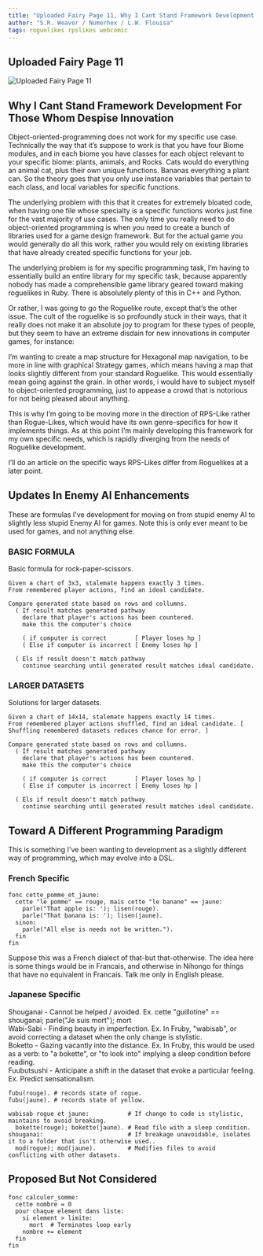 ```yaml
---
title: "Uploaded Fairy Page 11, Why I Cant Stand Framework Development For Those Whom Despise Innovation"
author: "S.R. Weaver / Numerhex / L.W. Flouisa"
tags: roguelikes rpslikes webcomic
---
```

## Uploaded Fairy Page 11
![Uploaded Fairy Page 11]()

## Why I Cant Stand Framework Development For Those Whom Despise Innovation
Object-oriented-programming does not work for my specific use case. Technically the way that it’s suppose to work is that you have four Biome modules, and in each biome you have classes for each object relevant to your specific biome: plants, animals, and Rocks. Cats would do everything an animal cat, plus their own unique functions. Bananas everything a plant can. So the theory goes that you only use instance variables that pertain to each class, and local variables for specific functions.

The underlying problem with this that it creates for extremely bloated code, when having one file whose specialty is a specific functions works just fine for the vast majority of use cases. The only time you really need to do object-oriented programming is when you need to create a bunch of libraries used for a game design framework. But for the actual game you would generally do all this work, rather you would rely on existing libraries that have already created specific functions for your job.

The underlying problem is for my specific programming task, I’m having to essentially build an entire library for my specific task, because apparently nobody has made a comprehensible game library geared toward making roguelikes in Ruby. There is absolutely plenty of this in C++ and Python. 

Or rather, I was going to go the Roguelike route, except that’s the other issue. The cult of the roguelike is so profoundly stuck in their ways, that it really does not make it an absolute joy to program for these types of people, but they seem to have an extreme disdain for new innovations in computer games, for instance:

I’m wanting to create a map structure for Hexagonal map navigation, to be more in line with graphical Strategy games, which means having a map that looks slightly different from your standard Roguelike. This would essentially mean going against the grain. In other words, i would have to subject myself to object-oriented programming, just to appease a crowd that is notorious for not being pleased about anything.


This is why I’m going to be moving more in the direction of RPS-Like rather than Rogue-Likes, which would have its own genre-specifics for how it implements things. As at this point I’m mainly developing this framework for my own specific needs, which is rapidly diverging from the needs of Roguelike development.

I’ll do an article on the specific ways RPS-Likes differ from Roguelikes at a later point.

## Updates In Enemy AI Enhancements
These are formulas I've development for moving on from stupid enemy AI to slightly less stupid Enemy AI for games. Note this is only ever meant to be used for games, and not anything else.

### BASIC FORMULA
Basic formula for rock-paper-scissors.
~~~
Given a chart of 3x3, stalemate happens exactly 3 times.
From remembered player actions, find an ideal candidate.

Compare generated state based on rows and collumns.
  ( If result matches generated pathway
    declare that player's actions has been countered.
    make this the computer's choice

    ( if computer is correct        [ Player loses hp ]
    ( Else if computer is incorrect [ Enemy loses hp ]

  ( Els if result doesn't match pathway
    continue searching until generated result matches ideal candidate.
~~~

### LARGER DATASETS
Solutions for larger datasets.
~~~
Given a chart of 14x14, stalemate happens exactly 14 times.
From remembered player actions shuffled, find an ideal candidate. [ Shuffling remembered datasets reduces chance for error. ]

Compare generated state based on rows and collumns.
  ( If result matches generated pathway
    declare that player's actions has been countered.
    make this the computer's choice

    ( if computer is correct        [ Player loses hp ]
    ( Else if computer is incorrect [ Enemy loses hp ]

  ( Els if result doesn't match pathway
    continue searching until generated result matches ideal candidate.
~~~

## Toward A Different Programming Paradigm
This is something I've been wanting to development as a slightly different way of programming, which may evolve into a DSL.

### French Specific
~~~
fonc cette_pomme_et_jaune:
  cette "le pomme" == rouge, mais cette "le banane" == jaune:
    parle("That apple is: '); lisen(rouge).
    parle("That banana is: '); lisen(jaune).
  sinon:
    parle("All else is needs not be written.").
  fin
fin
~~~

Suppose this was a French dialect of that-but that-otherwise. The idea here is some things would be in Francais, and otherwise in Nihongo for things that have no equivalent in Francais. Talk me only in English please.

### Japanese Specific
Shouganai   - Cannot be helped / avoided.        Ex. cette "guillotine" == shouganai; parle("Je suis mort"); mort<br />
Wabi-Sabi   - Finding beauty in imperfection.    Ex. In Fruby, "wabisab", or avoid correcting a dataset when the only change is stylistic.<br />
Boketto     - Gazing vacantly into the distance. Ex. In Fruby, this would be used as a verb: to "a bokette", or "to look into" implying a sleep condition before reading.<br />
Fuubutsushi - Anticipate a shift in the dataset that evoke a particular feeling. Ex. Predict sensationalism.<br />

~~~
fubu(rouge). # records state of rogue.
fubu(jaune). # records state of yellow.

wabisab rogue et jaune:           # If change to code is stylistic, maintains to avoid breaking.
  bokette(rouge); bokette(jaune). # Read file with a sleep condition.
shouganai:                        # If breakage unavoidable, isolates it to a folder that isn't otherwise used..
  mod(rogue); mod(jaune).         # Modifies files to avoid conflicting with other datasets.
~~~

## Proposed But Not Considered
~~~
fonc calculer_somme:
  cette nombre = 0
  pour chaque element dans liste:
    si element > limite:
      mort  # Terminates loop early
    nombre += element
  fin
fin
~~~
